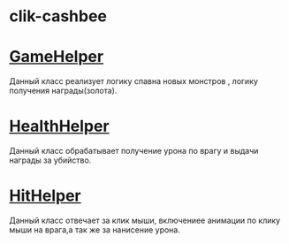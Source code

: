 # clik-cashbee
# <a href="https://github.com/deznod/clik-cashbee/blob/master/Assets/Scripts/GameHelper.cs">GameHelper</a>
Данный класс реализует логику спавна новых монстров , логику получения награды(золота).
# <a href="https://github.com/deznod/clik-cashbee/blob/master/Assets/Scripts/HealthHelper.cs">HealthHelper</a>
Данный класс обрабатывает получение урона по врагу и выдачи награды за убийство.
# <a href="https://github.com/deznod/clik-cashbee/blob/master/Assets/Scripts/HitHelper.cs">HitHelper</a>
Данный класс отвечает за клик мыши, включениее анимации по клику мыши на врага,а так же за нанисение урона.
